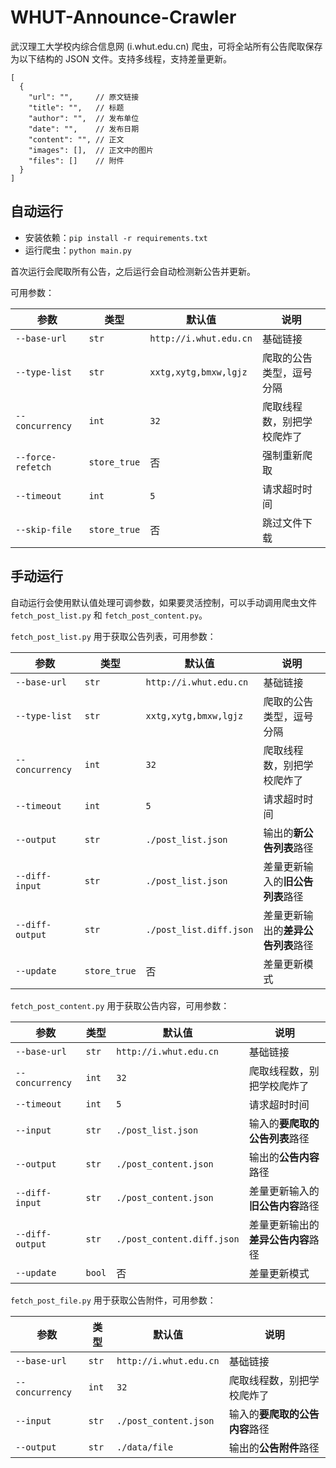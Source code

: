 # WHUT-Announce-Crawler

武汉理工大学校内综合信息网 (i.whut.edu.cn) 爬虫，可将全站所有公告爬取保存为以下结构的 JSON 文件。支持多线程，支持差量更新。

```json5
[
  {
    "url": "",     // 原文链接
    "title": "",   // 标题
    "author": "",  // 发布单位
    "date": "",    // 发布日期
    "content": "", // 正文
    "images": [],  // 正文中的图片
    "files": []    // 附件
  }
]
```

## 自动运行

- 安装依赖：`pip install -r requirements.txt`
- 运行爬虫：`python main.py`

首次运行会爬取所有公告，之后运行会自动检测新公告并更新。

可用参数：

| 参数              | 类型         | 默认值                 | 说明                       |
| ----------------- | ------------ | ---------------------- | -------------------------- |
| `--base-url`      | `str`        | `http://i.whut.edu.cn` | 基础链接                   |
| `--type-list`     | `str`        | `xxtg,xytg,bmxw,lgjz`  | 爬取的公告类型，逗号分隔   |
| `--concurrency`   | `int`        | `32`                   | 爬取线程数，别把学校爬炸了 |
| `--force-refetch` | `store_true` | 否                     | 强制重新爬取               |
| `--timeout`       | `int`        | `5`                    | 请求超时时间               |
| `--skip-file`     | `store_true` | 否                     | 跳过文件下载               |

## 手动运行

自动运行会使用默认值处理可调参数，如果要灵活控制，可以手动调用爬虫文件 `fetch_post_list.py` 和 `fetch_post_content.py`。

`fetch_post_list.py` 用于获取公告列表，可用参数：

| 参数            | 类型         | 默认值                  | 说明                               |
| --------------- | ------------ | ----------------------- | ---------------------------------- |
| `--base-url`    | `str`        | `http://i.whut.edu.cn`  | 基础链接                           |
| `--type-list`   | `str`        | `xxtg,xytg,bmxw,lgjz`   | 爬取的公告类型，逗号分隔           |
| `--concurrency` | `int`        | `32`                    | 爬取线程数，别把学校爬炸了         |
| `--timeout`     | `int`        | `5`                     | 请求超时时间                       |
| `--output`      | `str`        | `./post_list.json`      | 输出的**新公告列表**路径           |
| `--diff-input`  | `str`        | `./post_list.json`      | 差量更新输入的**旧公告列表**路径   |
| `--diff-output` | `str`        | `./post_list.diff.json` | 差量更新输出的**差异公告列表**路径 |
| `--update`      | `store_true` | 否                      | 差量更新模式                       |

`fetch_post_content.py` 用于获取公告内容，可用参数：

| 参数            | 类型   | 默认值                     | 说明                               |
| --------------- | ------ | -------------------------- | ---------------------------------- |
| `--base-url`    | `str`  | `http://i.whut.edu.cn`     | 基础链接                           |
| `--concurrency` | `int`  | `32`                       | 爬取线程数，别把学校爬炸了         |
| `--timeout`     | `int`  | `5`                        | 请求超时时间                       |
| `--input`       | `str`  | `./post_list.json`         | 输入的**要爬取的公告列表**路径     |
| `--output`      | `str`  | `./post_content.json`      | 输出的**公告内容**路径             |
| `--diff-input`  | `str`  | `./post_content.json`      | 差量更新输入的**旧公告内容**路径   |
| `--diff-output` | `str`  | `./post_content.diff.json` | 差量更新输出的**差异公告内容**路径 |
| `--update`      | `bool` | 否                         | 差量更新模式                       |

`fetch_post_file.py` 用于获取公告附件，可用参数：

| 参数            | 类型  | 默认值                 | 说明                           |
| --------------- | ----- | ---------------------- | ------------------------------ |
| `--base-url`    | `str` | `http://i.whut.edu.cn` | 基础链接                       |
| `--concurrency` | `int` | `32`                   | 爬取线程数，别把学校爬炸了     |
| `--input`       | `str` | `./post_content.json`  | 输入的**要爬取的公告内容**路径 |
| `--output`      | `str` | `./data/file`          | 输出的**公告附件**路径         |